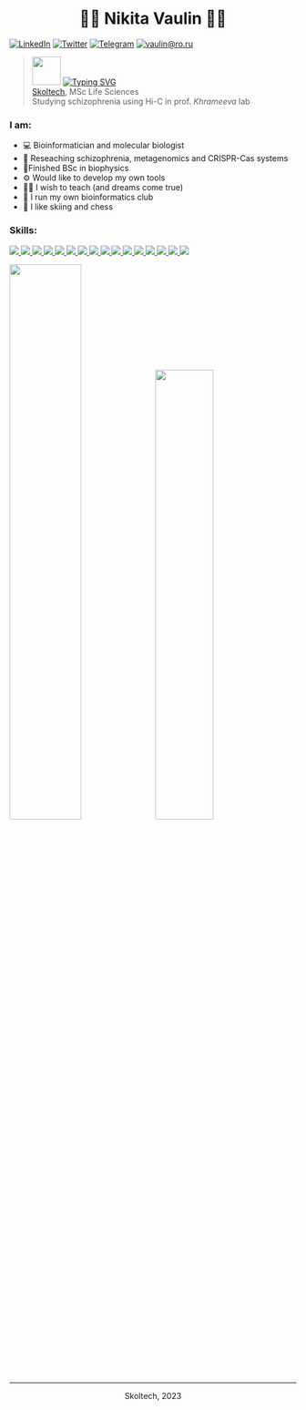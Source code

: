 <h1 align="center"> 👨‍💻 Nikita Vaulin  👨‍💻 </h1>

[![LinkedIn](https://img.shields.io/badge/LinkedIn--brightgreen?style=social&logo=LinkedIn)](https://www.linkedin.com/in/nvaulin/)
[![Twitter](https://img.shields.io/badge/Twitter--brightgreen?style=social&logo=Twitter)](https://twitter.com/vaulin2)
[![Telegram](https://img.shields.io/badge/Telegram--brightgreen?style=social&logo=Telegram)](https://t.me/nvaulin)
[![vaulin@ro.ru](https://img.shields.io/badge/vaulin@ro.ru--brightgreen?style=social&logo=gmail)](mailto:vaulin@ro.ru)

<!--- Cat image taken from 
https://github.com/shalinibhatt/shalinibhatt
-->
> <img src="https://media.giphy.com/media/VgCDAzcKvsR6OM0uWg/giphy.gif" width="50"> [![Typing SVG](https://readme-typing-svg.herokuapp.com?color=%2336BCF7&lines=Bioinformatician,+Biologist)](https://git.io/typing-svg) </br>
> [Skoltech](https://crei.skoltech.ru/cls/people/nikitavaulin), MSc Life Sciences </br>
> Studying schizophrenia using Hi-C in
> prof. _Khrameeva_ lab

### I am:
 - 💻 Bioinformatician and molecular biologist 
 - 🧬 Reseaching schizophrenia, metagenomics and CRISPR-Cas systems 
 - 🔬Finished BSc in biophysics
 - ⚙️ Would like to develop my own tools
 - 👨‍🏫 I wish to teach (and dreams come true)
 - 👬 I run my own bioinformatics club
 - 💅 I like skiing and chess


### Skills: 

<p align="left">
   <a 
    href="https://code.visualstudio.com/" 
    target="_blank" rel="noreferrer"> 
    <img
        src="https://img.shields.io/badge/Python-FFD43B?style=for-the-badge&logo=python&logoColor=blue"
    /> 
 </a> 
      <a 
    href="https://code.visualstudio.com/" 
    target="_blank" rel="noreferrer"> 
    <img
        src="https://img.shields.io/badge/GNU%20Bash-4EAA25?style=for-the-badge&logo=GNU%20Bash&logoColor=white"
    /> 
 </a> 
 <a 
    href="https://code.visualstudio.com/" 
    target="_blank" rel="noreferrer"> 
    <img
        src="https://img.shields.io/badge/R-276DC3?style=for-the-badge&logo=r&logoColor=white"
    /> 
 </a>
   <a 
    href="https://code.visualstudio.com/" 
    target="_blank" rel="noreferrer"> 
    <img
        src="https://img.shields.io/badge/LaTeX-47A141?style=for-the-badge&logo=LaTeX&logoColor=white"
    /> 
 </a> 
 <a 
    href="https://code.visualstudio.com/" 
    target="_blank" rel="noreferrer"> 
    <img
        src="https://img.shields.io/badge/PyCharm-000000.svg?&style=for-the-badge&logo=PyCharm&logoColor=white"
    /> 
 </a> 
  <a 
    href="https://code.visualstudio.com/" 
    target="_blank" rel="noreferrer"> 
    <img
        src="https://img.shields.io/badge/Colab-F9AB00?style=for-the-badge&logo=googlecolab&color=525252"
    /> 
 </a> 
  <a 
    href="https://code.visualstudio.com/" 
    target="_blank" rel="noreferrer"> 
    <img
        src="https://img.shields.io/badge/RStudio-75AADB?style=for-the-badge&logo=RStudio&logoColor=white"
    /> 
 </a> 
     <a 
    href="https://code.visualstudio.com/" 
    target="_blank" rel="noreferrer"> 
    <img
        src="https://img.shields.io/badge/Overleaf-47A141?style=for-the-badge&logo=Overleaf&logoColor=white"
    /> 
 </a> 
   <a 
    href="https://code.visualstudio.com/" 
    target="_blank" rel="noreferrer"> 
    <img
        src="https://img.shields.io/badge/scikit_learn-F7931E?style=for-the-badge&logo=scikit-learn&logoColor=white"
    /> 
 </a> 
   <a 
    href="https://code.visualstudio.com/" 
    target="_blank" rel="noreferrer"> 
    <img
        src="https://img.shields.io/badge/Pandas-2C2D72?style=for-the-badge&logo=pandas&logoColor=white"
    /> 
 </a> 
   <a 
    href="https://code.visualstudio.com/" 
    target="_blank" rel="noreferrer"> 
    <img
        src="https://img.shields.io/badge/Numpy-777BB4?style=for-the-badge&logo=numpy&logoColor=white"
    /> 
 </a> 
   <a 
    href="https://code.visualstudio.com/" 
    target="_blank" rel="noreferrer"> 
    <img
        src="https://img.shields.io/badge/Notion-000000?style=for-the-badge&logo=notion&logoColor=white"
    /> 
 </a> 
    <a 
    href="https://code.visualstudio.com/" 
    target="_blank" rel="noreferrer"> 
    <img
        src="https://img.shields.io/badge/Ubuntu-E95420?style=for-the-badge&logo=ubuntu&logoColor=white"
    /> 
 </a> 
    <a 
    href="https://code.visualstudio.com/" 
    target="_blank" rel="noreferrer"> 
    <img
        src="https://img.shields.io/badge/C%2B%2B-00599C?style=for-the-badge&logo=c%2B%2B&logoColor=white"
    /> 
 </a> 
    <a 
    href="https://code.visualstudio.com/" 
    target="_blank" rel="noreferrer"> 
    <img
        src="https://img.shields.io/badge/Arduino-00979D?style=for-the-badge&logo=Arduino&logoColor=white"
    /> 
 </a> 
    <a 
    href="https://code.visualstudio.com/" 
    target="_blank" rel="noreferrer"> 
    <img
        src="https://img.shields.io/badge/Raspberry%20Pi-A22846?style=for-the-badge&logo=Raspberry%20Pi&logoColor=white"
    /> 
 </a> 
</p>



<p><img style="display: inline;" src="https://github-readme-stats-sigma-five.vercel.app/api?username=nvaulin&amp;count_private=true&amp;layout=compactshow_icons=true&amp;show_icons=true&amp;theme=blue-green" width="50%" /> <img style="display: inline;" src="https://readme-jokes.vercel.app/api?bgColor=%23040f0f&borderColor=%23113845&qColor=%232f96c0&textColor=%230f6&codeColor=%230f6" width="45%" /></p>


---
<div align="center"> Skoltech, 2023 </div>
